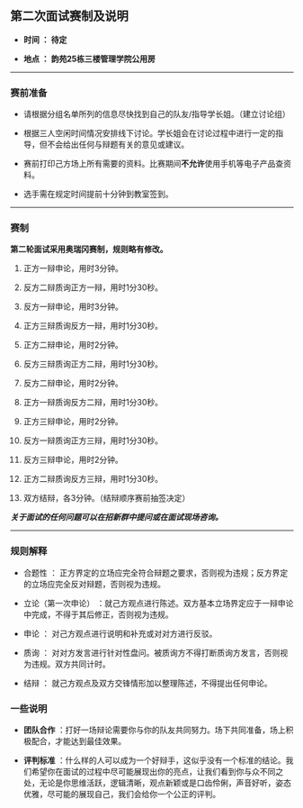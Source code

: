 ## 第二次面试赛制及说明


- **时间 ： 待定**

- **地点 ： 韵苑25栋三楼管理学院公用房**

***

### 赛前准备

- 请根据分组名单所列的信息尽快找到自己的队友/指导学长姐。（建立讨论组）

- 根据三人空闲时间情况安排线下讨论。学长姐会在讨论过程中进行一定的指导，但不会给出任何与辩题有关的意见或建议。

- 赛前打印己方场上所有需要的资料。比赛期间**不允许**使用手机等电子产品查资料。

- 选手需在规定时间提前十分钟到教室签到。

***

### 赛制

**第二轮面试采用奥瑞冈赛制，规则略有修改。**

1. 正方一辩申论，用时3分钟。

2. 反方二辩质询正方一辩，用时1分30秒。

3. 反方一辩申论，用时3分钟。

4. 正方三辩质询反方一辩，用时1分30秒。

5. 正方二辩申论，用时2分钟。

6. 反方三辩质询正方二辩，用时1分30秒。

7. 反方二辩申论，用时2分钟。

8. 正方一辩质询反方二辩，用时1分30秒。

9. 正方三辩申论，用时2分钟。

10. 反方一辩质询正方三辩，用时1分30秒。

11. 反方三辩申论，用时2分钟。

12. 正方二辩质询反方三辩，用时1分30秒。

13. 双方结辩，各3分钟。（结辩顺序赛前抽签决定）

**_关于面试的任何问题可以在招新群中提问或在面试现场咨询。_**

***

### 规则解释

- 合题性 ： 正方界定的立场应完全符合辩题之要求，否则视为违规；反方界定的立场应完全反对辩题，否则视为违规。

- 立论（第一次申论） ：就己方观点进行陈述。双方基本立场界定应于一辩申论中完成，不得于其后修正，否则视为违规。

- 申论 ： 对己方观点进行说明和补充或对对方进行反驳。

- 质询 ： 对对方发言进行针对性盘问。被质询方不得打断质询方发言，否则视为违规。双方共同计时。

- 结辩 ： 就己方观点及双方交锋情形加以整理陈述，不得提出任何申论。


### 一些说明

- **团队合作** ：打好一场辩论需要你与你的队友共同努力。场下共同准备，场上积极配合，才能达到最佳效果。


- **评判标准** ：什么样的人可以成为一个好辩手，这似乎没有一个标准的结论。我们希望你在面试的过程中尽可能展现出你的亮点，让我们看到你与众不同之处，无论是你思维活跃，逻辑清晰，观点新颖或是口齿伶俐，声音好听，姿态优雅，尽可能的展现自己，我们会给你一个公正的评判。
